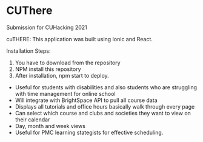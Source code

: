 # CUThere
Submission for CUHacking 2021

cuTHERE: This application was built using Ionic and React.

Installation Steps:
1. You have to download from the repository
2. NPM install this repository
3. After installation, npm start to deploy.


- Useful for students with disabilities and also students who are struggling with time management for online school
- Will integrate with BrightSpace API to pull all course data
- Displays all tutorials and office hours
basically walk through every page
- Can select which course and clubs and societies they want to view on their calendar
- Day, month and week views
- Useful for PMC learning stategists for effective scheduling.
